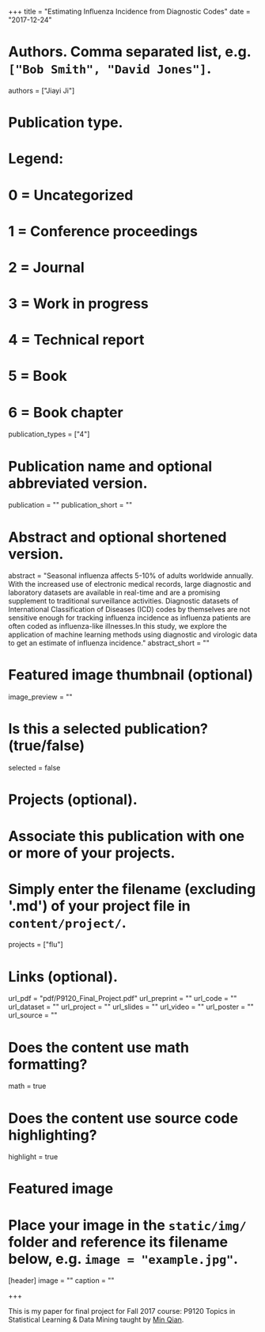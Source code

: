 +++
title = "Estimating Influenza Incidence from Diagnostic Codes"
date = "2017-12-24"

# Authors. Comma separated list, e.g. `["Bob Smith", "David Jones"]`.
authors = ["Jiayi Ji"]

# Publication type.
# Legend:
# 0 = Uncategorized
# 1 = Conference proceedings
# 2 = Journal
# 3 = Work in progress
# 4 = Technical report
# 5 = Book
# 6 = Book chapter
publication_types = ["4"]

# Publication name and optional abbreviated version.
publication = ""
publication_short = ""

# Abstract and optional shortened version.
abstract = "Seasonal influenza affects 5-10% of adults worldwide annually. With the increased use of electronic medical records, large diagnostic and laboratory datasets are available in real-time and are a promising supplement to traditional surveillance activities. Diagnostic datasets of International Classification of Diseases (ICD) codes by themselves are not sensitive enough for tracking influenza incidence as influenza patients are often coded as influenza-like illnesses.In this study, we explore the application of machine learning methods using diagnostic and virologic data to get an estimate of influenza incidence."
abstract_short = ""

# Featured image thumbnail (optional)
image_preview = ""

# Is this a selected publication? (true/false)
selected = false

# Projects (optional).
#   Associate this publication with one or more of your projects.
#   Simply enter the filename (excluding '.md') of your project file in `content/project/`.
projects = ["flu"]

# Links (optional).
url_pdf = "pdf/P9120_Final_Project.pdf"
url_preprint = ""
url_code = ""
url_dataset = ""
url_project = ""
url_slides = ""
url_video = ""
url_poster = ""
url_source = ""

# Does the content use math formatting?
math = true

# Does the content use source code highlighting?
highlight = true

# Featured image
# Place your image in the `static/img/` folder and reference its filename below, e.g. `image = "example.jpg"`.
[header]
image = ""
caption = ""

+++

This is my paper for final project for Fall 2017 course: P9120 Topics in Statistical Learning & Data Mining taught by [Min Qian](https://www.mailman.columbia.edu/people/our-faculty/mq2158).
